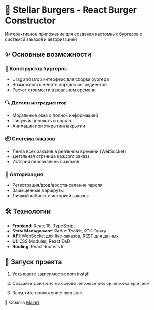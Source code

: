 
# 🍔 Stellar Burgers - React Burger Constructor
Интерактивное приложение для создания кастомных бургеров с системой заказов и авторизацией

## ✨ Основные возможности

### 🧩 Конструктор бургеров
- Drag and Drop интерфейс для сборки бургера
- Возможность менять порядок ингредиентов
- Расчет стоимости в реальном времени

### 🔍 Детали ингредиентов
- Модальные окна с полной информацией
- Пищевая ценность и состав
- Анимации при открытии/закрытии

### 📦 Система заказов
- Лента всех заказов в реальном времени (WebSocket)
- Детальная страница каждого заказа
- История персональных заказов

### 🔐 Авторизация
- Регистрация/вход/восстановление пароля
- Защищенные маршруты
- Личный кабинет с историей заказов

## 🛠 Технологии
- **Frontend**: React 18, TypeScript
- **State Management**: Redux Toolkit, RTK Query
- **API**: WebSocket для live-заказов, REST для данных
- **UI**: CSS Modules, React DnD
- **Routing**: React Router v6

## 🚀 Запуск проекта

1. Установите зависимости:
npm install

2. Создайте файл .env на основе .env.example:
cp .env.example .env

3. Запустите приложение:
npm start

🔗 Ссылка
[Макет](<https://www.figma.com/file/vIywAvqfkOIRWGOkfOnReY/React-Fullstack_-Проектные-задачи-(3-месяца)_external_link?type=design&node-id=0-1&mode=design>)


